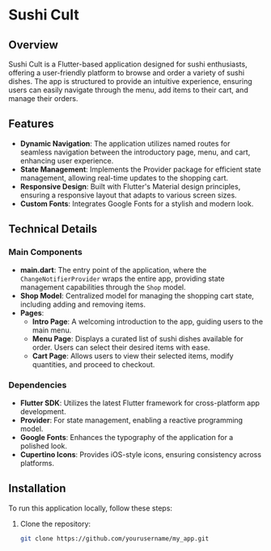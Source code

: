 # Sushi Cult

## Overview
Sushi Cult is a Flutter-based application designed for sushi enthusiasts, offering a user-friendly platform to browse and order a variety of sushi dishes. The app is structured to provide an intuitive experience, ensuring users can easily navigate through the menu, add items to their cart, and manage their orders.

## Features
- **Dynamic Navigation**: The application utilizes named routes for seamless navigation between the introductory page, menu, and cart, enhancing user experience.
- **State Management**: Implements the Provider package for efficient state management, allowing real-time updates to the shopping cart.
- **Responsive Design**: Built with Flutter's Material design principles, ensuring a responsive layout that adapts to various screen sizes.
- **Custom Fonts**: Integrates Google Fonts for a stylish and modern look.

## Technical Details
### Main Components
- **main.dart**: The entry point of the application, where the `ChangeNotifierProvider` wraps the entire app, providing state management capabilities through the `Shop` model.
- **Shop Model**: Centralized model for managing the shopping cart state, including adding and removing items.
- **Pages**:
  - **Intro Page**: A welcoming introduction to the app, guiding users to the main menu.
  - **Menu Page**: Displays a curated list of sushi dishes available for order. Users can select their desired items with ease.
  - **Cart Page**: Allows users to view their selected items, modify quantities, and proceed to checkout.

### Dependencies
- **Flutter SDK**: Utilizes the latest Flutter framework for cross-platform app development.
- **Provider**: For state management, enabling a reactive programming model.
- **Google Fonts**: Enhances the typography of the application for a polished look.
- **Cupertino Icons**: Provides iOS-style icons, ensuring consistency across platforms.

## Installation
To run this application locally, follow these steps:

1. Clone the repository:
   ```bash
   git clone https://github.com/yourusername/my_app.git
